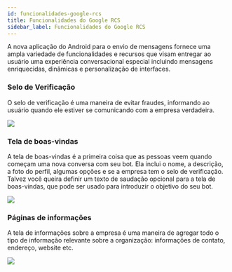 ```yaml
---
id: funcionalidades-google-rcs
title: Funcionalidades do Google RCS
sidebar_label: Funcionalidades do Google RCS
---
```


A nova aplicação do Android para o envio de mensagens fornece uma ampla variedade de funcionalidades e recursos que visam entregar ao usuário uma experiência conversacional especial incluindo mensagens enriquecidas, dinâmicas e personalização de interfaces.

### Selo de Verificação
O selo de verificação é uma maneira de evitar fraudes, informando ao usuário quando ele estiver se comunicando com a empresa verdadeira.

![](/img/channels/google-rcs/funcionalidades-google-rcs-2.png)

### Tela de boas-vindas
A tela de boas-vindas é a primeira coisa que as pessoas veem quando começam uma nova conversa com seu bot. Ela inclui o nome, a descrição, a foto do perfil, algumas opções e se a empresa tem o selo de verificação. Talvez você queira definir um texto de saudação opcional para a tela de boas-vindas, que pode ser usado para introduzir o objetivo do seu bot.

![](/img/channels/google-rcs/funcionalidades-google-rcs-3.png)

### Páginas de informações
A tela de informações sobre a empresa é uma maneira de agregar todo o tipo de informação relevante sobre a organização: informações de contato, endereço, website etc.

![](/img/channels/google-rcs/funcionalidades-google-rcs-4.png)

<!-- Rating frame -->
<script type="text/javascript" src="/scripts/rating.js"></script>

